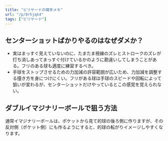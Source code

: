 ```yaml
---
title: "ビリヤードの雑多メモ"
url: "/p/8rhjqk4"
tags: ["ビリヤード"]
---
```


センターショットばかりやるのはなぜダメか？ <!-- 2016-01-02 -->
----

* 実はまっすぐ見えていないのに、たまたま視線のズレとストロークのズレが打ち消しあってまっすぐ付けているかのように勘違いしてしまうことがある。フリのある球も適度に練習するべき。
* 手球をストップさせるための力加減の許容範囲が広いため、力加減を調整する撞き方を身につけにくい。フリがある球は手球のスピードや回転によって狙いが変わるが、センターショットだけやっているとこの感覚を覚えられない。


ダブルイマジナリーボールで狙う方法 <!-- 2016-01-02 -->
----

通常イマジナリーボールは、ポケットから見て的球の後ろ側に作りますが、その反対側（ポケット側）にも作るようにすると、的球の転がりイメージしやすくなります。

